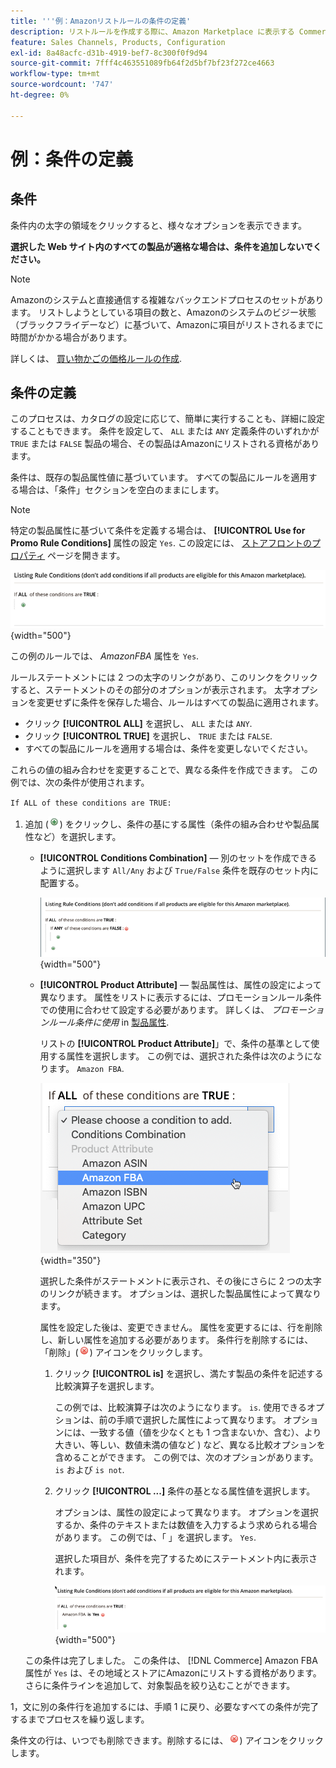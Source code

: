```yaml
---
title: '''例：Amazonリストルールの条件の定義'
description: リストルールを作成する際に、Amazon Marketplace に表示する Commerce カタログ商品を識別する条件を定義します。
feature: Sales Channels, Products, Configuration
exl-id: 8a48acfc-d31b-4919-bef7-8c300f0f9d94
source-git-commit: 7fff4c463551089fb64f2d5bf7bf23f272ce4663
workflow-type: tm+mt
source-wordcount: '747'
ht-degree: 0%

---
```


# 例：条件の定義

## 条件

条件内の太字の領域をクリックすると、様々なオプションを表示できます。

**選択した Web サイト内のすべての製品が適格な場合は、条件を追加しないでください。**

>[!NOTE]
>
>Amazonのシステムと直接通信する複雑なバックエンドプロセスのセットがあります。 リストしようとしている項目の数と、Amazonのシステムのビジー状態（ブラックフライデーなど）に基づいて、Amazonに項目がリストされるまでに時間がかかる場合があります。

詳しくは、 [買い物かごの価格ルールの作成](https://experienceleague.adobe.com/docs/commerce-admin/marketing/promotions/catalog-rules/price-rules-catalog-create.html).

## 条件の定義

このプロセスは、カタログの設定に応じて、簡単に実行することも、詳細に設定することもできます。 条件を設定して、 `ALL` または `ANY` 定義条件のいずれかが `TRUE` または `FALSE` 製品の場合、その製品はAmazonにリストされる資格があります。

条件は、既存の製品属性値に基づいています。 すべての製品にルールを適用する場合は、「条件」セクションを空白のままにします。

>[!NOTE]
>
>特定の製品属性に基づいて条件を定義する場合は、 **[!UICONTROL Use for Promo Rule Conditions]** 属性の設定 `Yes`. この設定には、 [ストアフロントのプロパティ](https://experienceleague.adobe.com/docs/commerce-admin/catalog/product-attributes/product-attributes-add.html) ページを開きます。

![条件 — 行 1](assets/ob-listing-rule-conditions-start.png){width="500"}

この例のルールでは、 _AmazonFBA_ 属性を `Yes`.

ルールステートメントには 2 つの太字のリンクがあり、このリンクをクリックすると、ステートメントのその部分のオプションが表示されます。 太字オプションを変更せずに条件を保存した場合、ルールはすべての製品に適用されます。

- クリック **[!UICONTROL ALL]** を選択し、 `ALL` または `ANY`.
- クリック **[!UICONTROL TRUE]** を選択し、 `TRUE` または `FALSE`.
- すべての製品にルールを適用する場合は、条件を変更しないでください。

これらの値の組み合わせを変更することで、異なる条件を作成できます。 この例では、次の条件が使用されます。

`If ALL of these conditions are TRUE:`

1. 追加 (![追加アイコン](assets/btn-add-grn.png)) をクリックし、条件の基にする属性（条件の組み合わせや製品属性など）を選択します。

   - **[!UICONTROL Conditions Combination]**  — 別のセットを作成できるように選択します `All/Any` および `True/False` 条件を既存のセット内に配置する。

     ![条件の組み合わせ](assets/ob-conditions-combinations.png){width="500"}

   - **[!UICONTROL Product Attribute]**  — 製品属性は、属性の設定によって異なります。 属性をリストに表示するには、プロモーションルール条件での使用に合わせて設定する必要があります。 詳しくは、 _プロモーションルール条件に使用_ in [製品属性](https://experienceleague.adobe.com/docs/commerce-admin/catalog/product-attributes/product-attributes.html).

     リストの **[!UICONTROL Product Attribute]**」で、条件の基準として使用する属性を選択します。 この例では、選択された条件は次のようになります。 `Amazon FBA`.

     ![条件ライン 2、パート 2](assets/ob-condition-attribute-dropdown.png){width="350"}

     選択した条件がステートメントに表示され、その後にさらに 2 つの太字のリンクが続きます。 オプションは、選択した製品属性によって異なります。

     属性を設定した後は、変更できません。 属性を変更するには、行を削除し、新しい属性を追加する必要があります。 条件行を削除するには、「削除」(![削除アイコン](assets/btn-del-red.png)) アイコンをクリックします。

      1. クリック **[!UICONTROL is]** を選択し、満たす製品の条件を記述する比較演算子を選択します。

         この例では、比較演算子は次のようになります。 `is`. 使用できるオプションは、前の手順で選択した属性によって異なります。 オプションには、一致する値（値を少なくとも 1 つ含まないか、含む）、より大きい、等しい、数値未満の値など ) など、異なる比較オプションを含めることができます。 この例では、次のオプションがあります。 `is` および `is not`.

      1. クリック **[!UICONTROL ...]** 条件の基となる属性値を選択します。

         オプションは、属性の設定によって異なります。 オプションを選択するか、条件のテキストまたは数値を入力するよう求められる場合があります。 この例では、「 」を選択します。 `Yes`.

         選択した項目が、条件を完了するためにステートメント内に表示されます。

         ![条件ライン 2、パート 3](assets/ob-listing-rule-condition-is.png){width="500"}

   この条件は完了しました。 この条件は、 [!DNL Commerce] Amazon FBA 属性が `Yes` は、その地域とストアにAmazonにリストする資格があります。 さらに条件ラインを追加して、対象製品を絞り込むことができます。

1，文に別の条件行を追加するには、手順 1 に戻り、必要なすべての条件が完了するまでプロセスを繰り返します。

条件文の行は、いつでも削除できます。削除するには、![削除アイコン](assets/btn-del-red.png)) アイコンをクリックします。
